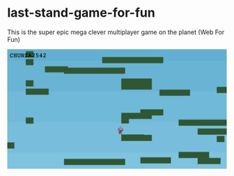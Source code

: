 # last-stand-game-for-fun

This is the super epic mega clever multiplayer game on the planet (Web For Fun)

![Ths-last-stand-game](https://raw.githubusercontent.com/buffaly/last-stand-game-for-fun/master/Screen-Shot-the-last-stand.png)
